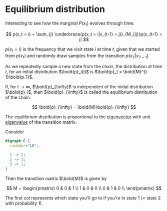 # Equilibrium distribution

Interesting to see how the marginal $P(x_t)$ evolves through time:

$$
p(x_t = i) = \sum_{j} \underbrace{p(x_t = i|x_{t-1} = j)}_{M_{ij}}p(x_{t-1} = j)
$$

$p(x_t = i)$ is the frequency that we visit state $i$ at time $t$, given that we
started from $p(x_1)$ and randomly draw samples from the transition $p(x_T|x_{T-1})$

As we repeatedly sample a new state from the chain, the distribution at time
$t$, for an initial distribution $\bold{p}_i(i)$ is $\bold{p}_t =
\bold{M}^{t-1}\bold{p_1}$.

If, for $t \rightarrow \infty$, $\bold{p}_{\infty}$ is independent of the
initial distribution $\bold{p}_i$, then $\bold{p}_{\infty}$ is called the
equilibrium distribution of the chain:

$$
\bold{p}_{\infty} = \bold{M}\bold{p}_{\infty}
$$

The equilibrium distribution is proportional to the
[eigenvector](202210271132.md) with unit [eigenvalue](202210271133.md) of the
transition matrix.

Consider

```dot
digraph G {
  rankdir="LR";

  1 -> 2;
  2 -> 3;
  3 -> 1;
}
```

Then the transition matrix $\bold{M}$ is given by

$$
M = \begin{pmatrix}
0 & 0 & 1 \\
1 & 0 & 0 \\
0 & 1 & 0 \\
\end{pmatrix}
$$

The first col represents which state you'll go to if you're in state 1 (= state 2
with probability 1).
